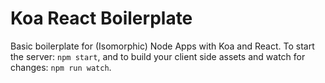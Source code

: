 # Koa React Boilerplate

Basic boilerplate for (Isomorphic) Node Apps with Koa and React.  To start the server: `npm start`, and to build your client side assets and watch for changes: `npm run watch`.